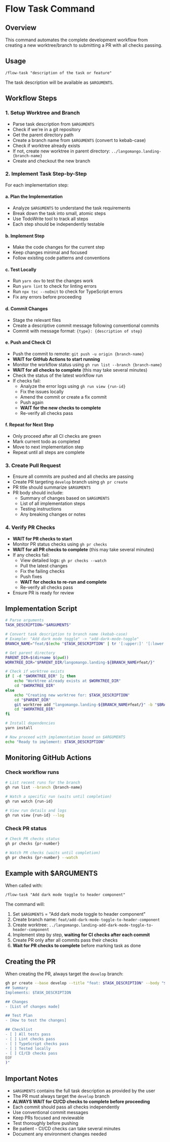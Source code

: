 # Flow Task Command

## Overview
This command automates the complete development workflow from creating a new worktree/branch to submitting a PR with all checks passing.

## Usage
```
/flow-task "description of the task or feature"
```

The task description will be available as `$ARGUMENTS`.

## Workflow Steps

### 1. Setup Worktree and Branch
- Parse task description from `$ARGUMENTS`
- Check if we're in a git repository
- Get the parent directory path
- Create a branch name from `$ARGUMENTS` (convert to kebab-case)
- Check if worktree already exists
- If not, create new worktree in parent directory: `../langomango.landing-{branch-name}`
- Create and checkout the new branch

### 2. Implement Task Step-by-Step
For each implementation step:

#### a. Plan the Implementation
- Analyze `$ARGUMENTS` to understand the task requirements
- Break down the task into small, atomic steps
- Use TodoWrite tool to track all steps
- Each step should be independently testable

#### b. Implement Step
- Make the code changes for the current step
- Keep changes minimal and focused
- Follow existing code patterns and conventions

#### c. Test Locally
- Run `yarn dev` to test the changes work
- Run `yarn lint` to check for linting errors
- Run `npx tsc --noEmit` to check for TypeScript errors
- Fix any errors before proceeding

#### d. Commit Changes
- Stage the relevant files
- Create a descriptive commit message following conventional commits
- Commit with message format: `{type}: {description of step}`

#### e. Push and Check CI
- Push the commit to remote: `git push -u origin {branch-name}`
- **WAIT for GitHub Actions to start running**
- Monitor the workflow status using `gh run list --branch {branch-name}`
- **WAIT for all checks to complete** (this may take several minutes)
- Check the status of the latest workflow run
- If checks fail:
  - Analyze the error logs using `gh run view {run-id}`
  - Fix the issues locally
  - Amend the commit or create a fix commit
  - Push again
  - **WAIT for the new checks to complete**
  - Re-verify all checks pass

#### f. Repeat for Next Step
- Only proceed after all CI checks are green
- Mark current todo as completed
- Move to next implementation step
- Repeat until all steps are complete

### 3. Create Pull Request
- Ensure all commits are pushed and all checks are passing
- Create PR targeting `develop` branch using `gh pr create`
- PR title should summarize `$ARGUMENTS`
- PR body should include:
  - Summary of changes based on `$ARGUMENTS`
  - List of all implementation steps
  - Testing instructions
  - Any breaking changes or notes

### 4. Verify PR Checks
- **WAIT for PR checks to start**
- Monitor PR status checks using `gh pr checks`
- **WAIT for all PR checks to complete** (this may take several minutes)
- If any checks fail:
  - View detailed logs: `gh pr checks --watch`
  - Pull the latest changes
  - Fix the failing checks
  - Push fixes
  - **WAIT for checks to re-run and complete**
  - Re-verify all checks pass
- Ensure PR is ready for review

## Implementation Script

```bash
# Parse arguments
TASK_DESCRIPTION="$ARGUMENTS"

# Convert task description to branch name (kebab-case)
# Example: "Add dark mode toggle" -> "add-dark-mode-toggle"
BRANCH_NAME="feat/$(echo "$TASK_DESCRIPTION" | tr '[:upper:]' '[:lower:]' | sed 's/[^a-z0-9]/-/g' | sed 's/--*/-/g' | sed 's/^-//' | sed 's/-$//')"

# Get parent directory
PARENT_DIR=$(dirname $(pwd))
WORKTREE_DIR="$PARENT_DIR/langomango.landing-${BRANCH_NAME#feat/}"

# Check if worktree exists
if [ -d "$WORKTREE_DIR" ]; then
    echo "Worktree already exists at $WORKTREE_DIR"
    cd "$WORKTREE_DIR"
else
    echo "Creating new worktree for: $TASK_DESCRIPTION"
    cd "$PARENT_DIR"
    git worktree add "langomango.landing-${BRANCH_NAME#feat/}" -b "$BRANCH_NAME"
    cd "$WORKTREE_DIR"
fi

# Install dependencies
yarn install

# Now proceed with implementation based on $ARGUMENTS
echo "Ready to implement: $TASK_DESCRIPTION"
```

## Monitoring GitHub Actions

### Check workflow runs
```bash
# List recent runs for the branch
gh run list --branch {branch-name}

# Watch a specific run (waits until completion)
gh run watch {run-id}

# View run details and logs
gh run view {run-id} --log
```

### Check PR status
```bash
# Check PR checks status
gh pr checks {pr-number}

# Watch PR checks (waits until completion)
gh pr checks {pr-number} --watch
```

## Example with $ARGUMENTS

When called with:
```
/flow-task "Add dark mode toggle to header component"
```

The command will:
1. Set `$ARGUMENTS` = "Add dark mode toggle to header component"
2. Create branch name: `feat/add-dark-mode-toggle-to-header-component`
3. Create worktree: `../langomango.landing-add-dark-mode-toggle-to-header-component`
4. Implement step by step, **waiting for CI checks after each commit**
5. Create PR only after all commits pass their checks
6. **Wait for PR checks to complete** before marking task as done

## Creating the PR

When creating the PR, always target the `develop` branch:
```bash
gh pr create --base develop --title "feat: $TASK_DESCRIPTION" --body "$(cat <<'EOF'
## Summary
Implements: $TASK_DESCRIPTION

## Changes
- [List of changes made]

## Test Plan
- [How to test the changes]

## Checklist
- [ ] All tests pass
- [ ] Lint checks pass
- [ ] TypeScript checks pass
- [ ] Tested locally
- [ ] CI/CD checks pass
EOF
)"
```

## Important Notes

- `$ARGUMENTS` contains the full task description as provided by the user
- The PR must always target the `develop` branch
- **ALWAYS WAIT for CI/CD checks to complete before proceeding**
- Each commit should pass all checks independently
- Use conventional commit messages
- Keep PRs focused and reviewable
- Test thoroughly before pushing
- Be patient - CI/CD checks can take several minutes
- Document any environment changes needed
